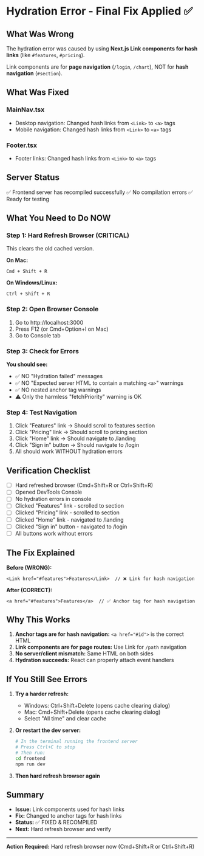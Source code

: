 # Hydration Error - Final Fix Applied ✅

## What Was Wrong

The hydration error was caused by using **Next.js Link components for hash links** (like `#features`, `#pricing`).

Link components are for **page navigation** (`/login`, `/chart`), NOT for **hash navigation** (`#section`).

## What Was Fixed

### MainNav.tsx
- Desktop navigation: Changed hash links from `<Link>` to `<a>` tags
- Mobile navigation: Changed hash links from `<Link>` to `<a>` tags

### Footer.tsx
- Footer links: Changed hash links from `<Link>` to `<a>` tags

## Server Status

✅ Frontend server has recompiled successfully
✅ No compilation errors
✅ Ready for testing

## What You Need to Do NOW

### Step 1: Hard Refresh Browser (CRITICAL)
This clears the old cached version.

**On Mac:**
```
Cmd + Shift + R
```

**On Windows/Linux:**
```
Ctrl + Shift + R
```

### Step 2: Open Browser Console
1. Go to http://localhost:3000
2. Press F12 (or Cmd+Option+I on Mac)
3. Go to Console tab

### Step 3: Check for Errors
**You should see:**
- ✅ NO "Hydration failed" messages
- ✅ NO "Expected server HTML to contain a matching `<a>`" warnings
- ✅ NO nested anchor tag warnings
- ⚠️ Only the harmless "fetchPriority" warning is OK

### Step 4: Test Navigation
1. Click "Features" link → Should scroll to features section
2. Click "Pricing" link → Should scroll to pricing section
3. Click "Home" link → Should navigate to /landing
4. Click "Sign in" button → Should navigate to /login
5. All should work WITHOUT hydration errors

## Verification Checklist

- [ ] Hard refreshed browser (Cmd+Shift+R or Ctrl+Shift+R)
- [ ] Opened DevTools Console
- [ ] No hydration errors in console
- [ ] Clicked "Features" link - scrolled to section
- [ ] Clicked "Pricing" link - scrolled to section
- [ ] Clicked "Home" link - navigated to /landing
- [ ] Clicked "Sign in" button - navigated to /login
- [ ] All buttons work without errors

## The Fix Explained

**Before (WRONG):**
```tsx
<Link href="#features">Features</Link>  // ❌ Link for hash navigation
```

**After (CORRECT):**
```tsx
<a href="#features">Features</a>  // ✅ Anchor tag for hash navigation
```

## Why This Works

1. **Anchor tags are for hash navigation:** `<a href="#id">` is the correct HTML
2. **Link components are for page routes:** Use Link for `/path` navigation
3. **No server/client mismatch:** Same HTML on both sides
4. **Hydration succeeds:** React can properly attach event handlers

## If You Still See Errors

1. **Try a harder refresh:**
   - Windows: Ctrl+Shift+Delete (opens cache clearing dialog)
   - Mac: Cmd+Shift+Delete (opens cache clearing dialog)
   - Select "All time" and clear cache

2. **Or restart the dev server:**
   ```bash
   # In the terminal running the frontend server
   # Press Ctrl+C to stop
   # Then run:
   cd frontend
   npm run dev
   ```

3. **Then hard refresh browser again**

## Summary

- **Issue:** Link components used for hash links
- **Fix:** Changed to anchor tags for hash links
- **Status:** ✅ FIXED & RECOMPILED
- **Next:** Hard refresh browser and verify

---

**Action Required:** Hard refresh browser now (Cmd+Shift+R or Ctrl+Shift+R)

